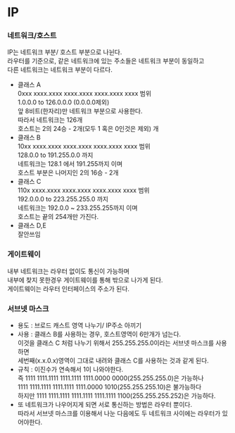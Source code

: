 # IP

### 네트워크/호스트  
IP는 네트워크 부분/ 호스트 부분으로 나뉜다.  
라우터를 기준으로, 같은 네트워크에 있는 주소들은 네트워크 부분이 동일하고  
다른 네트워크는 네트워크 부분이 다르다.

- 클래스 A  
0xxx xxxx.xxxx xxxx.xxxx xxxx.xxxx xxxx 범위  
1.0.0.0 to 126.0.0.0 (0.0.0.0제외)  
앞 8비트(한자리)만 네트워크 부분으로 사용한다.  
따라서 네트워크는 126개  
호스트는 2의 24승 - 2개(모두 1 혹은 0인것은 제외) 개  
- 클래스 B  
10xx xxxx.xxxx xxxx.xxxx xxxx.xxxx xxxx 범위  
128.0.0 to 191.255.0.0 까지  
네트워크는 128.1 에서 191.255까지 이며  
호스트 부분은 나머지인 2의 16승 - 2개
- 클래스 C  
110x xxxx.xxxx xxxx.xxxx xxxx.xxxx xxxx 범위  
192.0.0.0 to 223.255.255.0 까지  
네트워크는 192.0.0 ~ 233.255.255까지 이며  
호스트는 끝의 254개만 가진다.
- 클래스 D,E  
잘안쓰임  

### 게이트웨이  
내부 네트워크는 라우터 없이도 통신이 가능하며  
내부에 찾지 못한경우 게이트웨이를 통해 밖으로 나가게 된다.  
게이트웨이는 라우터 인터페이스의 주소가 된다.  

### 서브넷 마스크  
- 용도 : 브로드 캐스트 영역 나누기/ IP주소 아끼기
- 사용 : 클래스 B를 사용하는 경우, 호스트영역이 6만개가 넘는다.  
이것을 클래스 C 처럼 나누기 위해서 255.255.255.0이라는 서브넷 마스크를 사용하면  
세번째(x.x.0.x)영역이 그대로 내려와 클래스 C를 사용하는 것과 같게 된다.  
- 규칙 : 이진수가 연속해서 1이 나와야한다.  
즉 1111 1111.1111 1111.1111 1111.0000 0000(255.255.255.0)은 가능하나  
1111 1111.1111 1111.1111 1111.0000 1010(255.255.255.10)은 불가능하다  
하지만 1111 1111.1111 1111.1111 1111.1111 1100(255.255.255.252)은 가능하다.  
- 또 네트워크가 나우어지게 되면 서로 통신하는 방법은 라우터 뿐이다.  
따라서 서브넷 마스크를 이용해서 나눈 다음에도 두 네트워크 사이에는 라우터가 있어야한다.  
